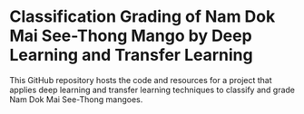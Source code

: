 # Classification Grading of Nam Dok Mai See-Thong Mango by Deep Learning and Transfer Learning
 This GitHub repository hosts the code and resources for a project that applies deep learning and transfer learning techniques to classify and grade Nam Dok Mai See-Thong mangoes.
